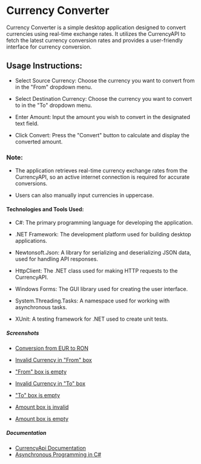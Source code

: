 # Currency Converter

Currency Converter is a simple desktop application designed to convert currencies using real-time exchange rates. It utilizes the CurrencyAPI to fetch the latest currency conversion rates and provides a user-friendly interface for currency conversion.

## Usage Instructions:

 - Select Source Currency: Choose the currency you want to convert from in the "From" dropdown menu.

 - Select Destination Currency: Choose the currency you want to convert to in the "To" dropdown menu.

 - Enter Amount: Input the amount you wish to convert in the designated text field.

 - Click Convert: Press the "Convert" button to calculate and display the converted amount.

### Note:

- The application retrieves real-time currency exchange rates from the CurrencyAPI, so an active internet connection is required for accurate conversions.

- Users can also manually input currencies in uppercase.

#### Technologies and Tools Used:

 - C#: The primary programming language for developing the application.

 - .NET Framework: The development platform used for building desktop applications.

 - Newtonsoft.Json: A library for serializing and deserializing JSON data, used for handling API responses.

 - HttpClient: The .NET class used for making HTTP requests to the CurrencyAPI.

 - Windows Forms: The GUI library used for creating the user interface.

 - System.Threading.Tasks: A namespace used for working with asynchronous tasks.

 - XUnit: A testing framework for .NET used to create unit tests.

##### Screenshots

 - [Conversion from EUR to RON](Screenshots/fromEurToRon.jpg)

 - [Invalid Currency in "From" box](Screenshots/invalidFromBox.jpg)

 - ["From" box is empty](Screenshots/emptyFromBox.jpg)

 - [Invalid Currency in "To" box](Screenshots/invalidToBox.jpg)

 - ["To" box is empty](Screenshots/emptyToBox.jpg)

 - [Amount box is invalid](Screenshots/invalidAmountBox.jpg)

 - [Amount box is empty](Screenshots/emptyAmountBox.jpg)

##### Documentation

 - [CurrencyApi Documentation](https://currencyapi.com/)
 - [Asynchronous Programming in C#](https://learn.microsoft.com/en-us/dotnet/csharp/asynchronous-programming/)
